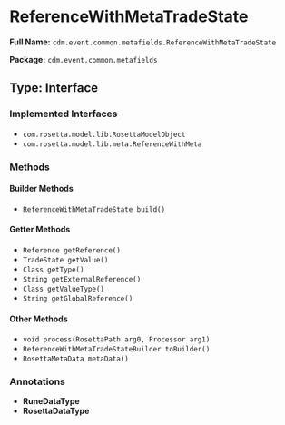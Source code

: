 # ReferenceWithMetaTradeState

**Full Name:** `cdm.event.common.metafields.ReferenceWithMetaTradeState`

**Package:** `cdm.event.common.metafields`

## Type: Interface

### Implemented Interfaces

- `com.rosetta.model.lib.RosettaModelObject`
- `com.rosetta.model.lib.meta.ReferenceWithMeta`

### Methods

#### Builder Methods

- `ReferenceWithMetaTradeState build()`

#### Getter Methods

- `Reference getReference()`
- `TradeState getValue()`
- `Class getType()`
- `String getExternalReference()`
- `Class getValueType()`
- `String getGlobalReference()`

#### Other Methods

- `void process(RosettaPath arg0, Processor arg1)`
- `ReferenceWithMetaTradeStateBuilder toBuilder()`
- `RosettaMetaData metaData()`

### Annotations

- **RuneDataType**
- **RosettaDataType**

